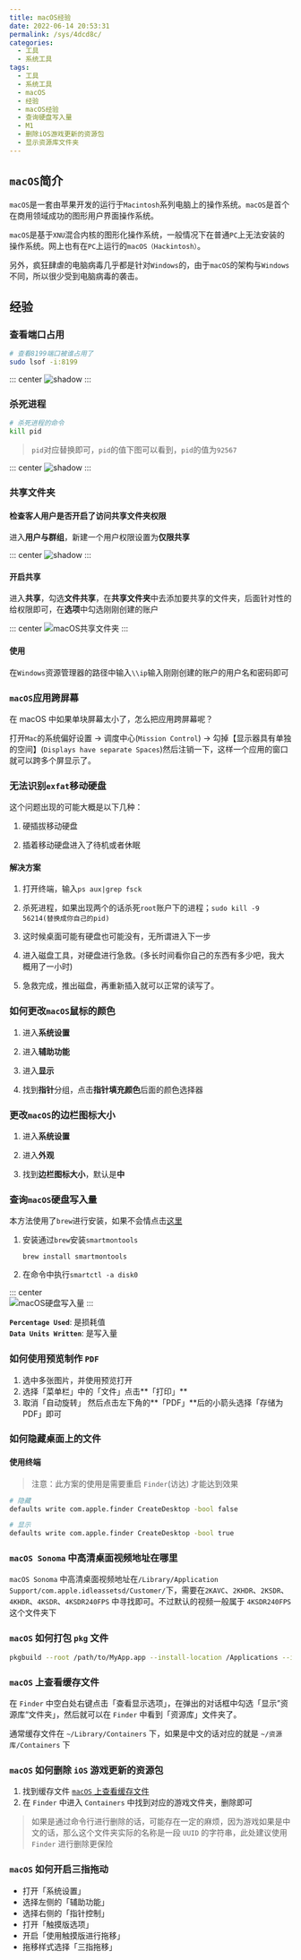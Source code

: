 ```yaml
---
title: macOS经验
date: 2022-06-14 20:53:31
permalink: /sys/4dcd8c/
categories:
  - 工具
  - 系统工具
tags:
  - 工具
  - 系统工具
  - macOS
  - 经验
  - macOS经验
  - 查询硬盘写入量
  - M1
  - 删除iOS游戏更新的资源包
  - 显示资源库文件夹
---
```


## `macOS`简介

`macOS`是一套由苹果开发的运行于`Macintosh`系列电脑上的操作系统。`macOS`是首个在商用领域成功的图形用户界面操作系统。

`macOS`是基于`XNU`混合内核的图形化操作系统，一般情况下在普通`PC`上无法安装的操作系统。网上也有在`PC`上运行的`macOS（Hackintosh）`。

另外，疯狂肆虐的电脑病毒几乎都是针对`Windows`的，由于`macOS`的架构与`Windows`不同，所以很少受到电脑病毒的袭击。

<!-- more -->

<InArticleAdsense
    data-ad-client="ca-pub-1725717718088510"
    data-ad-slot="7426219401">
</InArticleAdsense>

## 经验

### 查看端口占用

```bash
# 查看8199端口被谁占用了
sudo lsof -i:8199
```

::: center
![shadow](https://cdn.jsdelivr.net/gh/xingcxb/blog_img@blog1/%E7%B3%BB%E7%BB%9F/macOS/Snipaste_2021-12-14_10-59-01.png)
:::

### 杀死进程

```bash
# 杀死进程的命令
kill pid
```

> `pid`对应替换即可，`pid`的值下图可以看到，`pid`的值为`92567`

::: center
![shadow](https://cdn.jsdelivr.net/gh/xingcxb/blog_img@blog1/%E7%B3%BB%E7%BB%9F/macOS/Snipaste_2021-12-14_11-20-52.png)
:::

### 共享文件夹

#### 检查客人用户是否开启了访问共享文件夹权限

进入**用户与群组**，新建一个用户权限设置为**仅限共享**

::: center
![shadow](https://cdn.jsdelivr.net/gh/xingcxb/blog_img@blog1/%E7%B3%BB%E7%BB%9F/macOS/Snipaste_2022-01-27_16-05-58.png)
:::

#### 开启共享

进入**共享**，勾选**文件共享**，在**共享文件夹**中去添加要共享的文件夹，后面针对性的给权限即可，在**选项**中勾选刚刚创建的账户

::: center
![macOS共享文件夹](https://cdn.jsdelivr.net/gh/xingcxb/blog_img@blog1/%E7%B3%BB%E7%BB%9F/macOS/Snipaste_2022-01-27_15-31-36.png)
:::

#### 使用

在`Windows`资源管理器的路径中输入`\\ip`输入刚刚创建的账户的用户名和密码即可

### `macOS`应用跨屏幕

在 macOS 中如果单块屏幕太小了，怎么把应用跨屏幕呢？

打开`Mac`的系统偏好设置 -> 调度中心(`Mission Control`) -> 勾掉【显示器具有单独的空间】(`Displays have separate Spaces`)然后注销一下，这样一个应用的窗口就可以跨多个屏显示了。

### 无法识别`exfat`移动硬盘

这个问题出现的可能大概是以下几种：

1. 硬插拔移动硬盘

2. 插着移动硬盘进入了待机或者休眠

#### 解决方案

1. 打开终端，输入`ps aux|grep fsck`

2. 杀死进程，如果出现两个的话杀死`root`账户下的进程；`sudo kill -9 56214(替换成你自己的pid)`

3. 这时候桌面可能有硬盘也可能没有，无所谓进入下一步

4. 进入磁盘工具，对硬盘进行急救。(多长时间看你自己的东西有多少吧，我大概用了一小时)

5. 急救完成，推出磁盘，再重新插入就可以正常的读写了。

### 如何更改`macOS`鼠标的颜色

1. 进入**系统设置**

2. 进入**辅助功能**

3. 进入**显示**

4. 找到**指针**分组，点击**指针填充颜色**后面的颜色选择器

### 更改`macOS`的边栏图标大小

1. 进入**系统设置**

2. 进入**外观**

3. 找到**边栏图标大小**，默认是**中**

### 查询`macOS`硬盘写入量

本方法使用了`brew`进行安装，如果不会情点击[这里](01.brew.md)

1. 安装通过`brew`安装`smartmontools`

   `brew install smartmontools`

2. 在命令中执行`smartctl -a disk0`

::: center  
![macOS硬盘写入量](https://cdn.jsdelivr.net/gh/xingcxb/blog_img@blog1/%E5%B7%A5%E5%85%B7/%E7%B3%BB%E7%BB%9F%E5%B7%A5%E5%85%B7/Snipaste_2023-02-07_17-22-36.png)
:::

**`Percentage Used`**: 是损耗值<br/>
**`Data Units Written`**: 是写入量

### 如何使用预览制作 `PDF`

1. 选中多张图片，并使用预览打开
2. 选择「菜单栏」中的「文件」点击**「打印」**
3. 取消「自动旋转」 然后点击左下角的**「PDF」**后的小箭头选择「存储为 PDF」即可

### 如何隐藏桌面上的文件

#### 使用终端

> 注意：此方案的使用是需要重启 `Finder`(访达) 才能达到效果

```bash
# 隐藏
defaults write com.apple.finder CreateDesktop -bool false

# 显示
defaults write com.apple.finder CreateDesktop -bool true
```

### `macOS Sonoma` 中高清桌面视频地址在哪里

`macOS Sonoma` 中高清桌面视频地址在`/Library/Application Support/com.apple.idleassetsd/Customer/`下，需要在`2KAVC`、`2KHDR`、`2KSDR`、`4KHDR`、`4KSDR`、`4KSDR240FPS` 中寻找即可。不过默认的视频一般属于 `4KSDR240FPS` 这个文件夹下

### `macOS` 如何打包 `pkg` 文件

```bash
pkgbuild --root /path/to/MyApp.app --install-location /Applications --identifier com.example.MyApp --version 1.0 MyApp.pkg
```

### `macOS` 上查看缓存文件

在 `Finder` 中空白处右键点击「查看显示选项」，在弹出的对话框中勾选「显示”资源库“文件夹」，然后就可以在 `Finder` 中看到「资源库」文件夹了。

通常缓存文件在 `~/Library/Containers` 下，如果是中文的话对应的就是 `~/资源库/Containers` 下

### `macOS` 如何删除 `iOS` 游戏更新的资源包

1. 找到缓存文件 [`macOS` 上查看缓存文件](#macos-上查看缓存文件)
2. 在 `Finder` 中进入 `Containers` 中找到对应的游戏文件夹，删除即可

> 如果是通过命令行进行删除的话，可能存在一定的麻烦，因为游戏如果是中文的话，那么这个文件夹实际的名称是一段 `UUID` 的字符串，此处建议使用 `Finder` 进行删除更保险

### `macOS` 如何开启三指拖动

- 打开「系统设置」
- 选择左侧的「辅助功能」
- 选择右侧的「指针控制」
- 打开「触摸版选项」
- 开启「使用触摸版进行拖移」
- 拖移样式选择「三指拖移」
